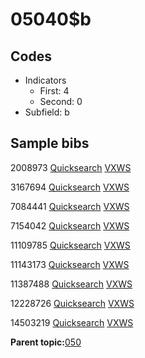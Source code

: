 # 05040$b

## Codes

-   Indicators
    -   First: 4
    -   Second: 0
-   Subfield: b

## Sample bibs

2008973 [Quicksearch](https://search.library.yale.edu/catalog/2008973) [VXWS](http://prodorbis.library.yale.edu:7014/vxws/GetHoldingsService?bibId=2008973)

3167694 [Quicksearch](https://search.library.yale.edu/catalog/3167694) [VXWS](http://prodorbis.library.yale.edu:7014/vxws/GetHoldingsService?bibId=3167694)

7084441 [Quicksearch](https://search.library.yale.edu/catalog/7084441) [VXWS](http://prodorbis.library.yale.edu:7014/vxws/GetHoldingsService?bibId=7084441)

7154042 [Quicksearch](https://search.library.yale.edu/catalog/7154042) [VXWS](http://prodorbis.library.yale.edu:7014/vxws/GetHoldingsService?bibId=7154042)

11109785 [Quicksearch](https://search.library.yale.edu/catalog/11109785) [VXWS](http://prodorbis.library.yale.edu:7014/vxws/GetHoldingsService?bibId=11109785)

11143173 [Quicksearch](https://search.library.yale.edu/catalog/11143173) [VXWS](http://prodorbis.library.yale.edu:7014/vxws/GetHoldingsService?bibId=11143173)

11387488 [Quicksearch](https://search.library.yale.edu/catalog/11387488) [VXWS](http://prodorbis.library.yale.edu:7014/vxws/GetHoldingsService?bibId=11387488)

12228726 [Quicksearch](https://search.library.yale.edu/catalog/12228726) [VXWS](http://prodorbis.library.yale.edu:7014/vxws/GetHoldingsService?bibId=12228726)

14503219 [Quicksearch](https://search.library.yale.edu/catalog/14503219) [VXWS](http://prodorbis.library.yale.edu:7014/vxws/GetHoldingsService?bibId=14503219)

**Parent topic:**[050](../../tags/050/050.md)

